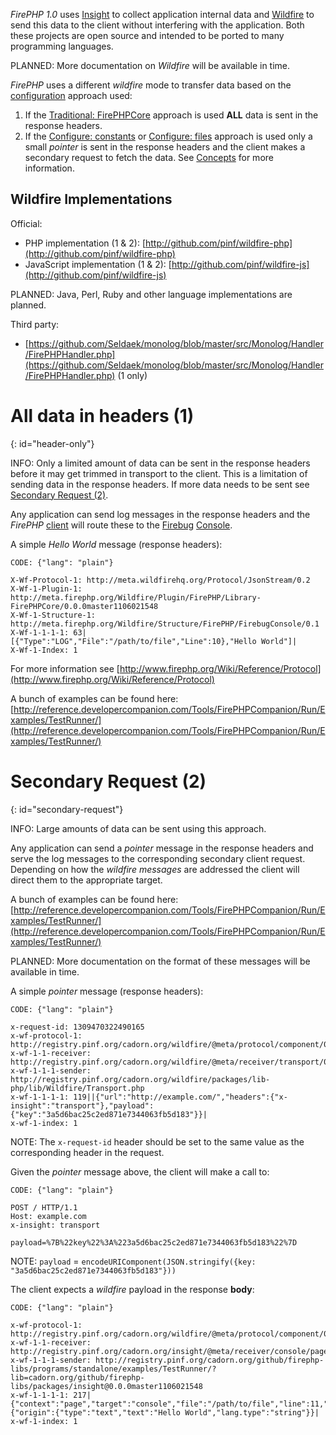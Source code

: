 
*FirePHP 1.0* uses [Insight](Insight) to collect application internal data and 
[Wildfire](http://www.christophdorn.com/Research/#wildfire) to send this data to the client without interfering with the
application. Both these projects are open source and intended to be ported to many programming languages.

PLANNED: More documentation on *Wildfire* will be available in time.

*FirePHP* uses a different *wildfire* mode to transfer data based on the [configuration](Install#configure) approach used:

  1. If the [Traditional: FirePHPCore](Configuration/Traditional) approach is used **ALL** data is sent in the response headers.
  2. If the [Configure: constants](Configuration/Constants) or [Configure: files](Configuration/Files) approach is used only 
     a small *pointer* is sent in the response headers
     and the client makes a secondary request to fetch the data. See [Concepts](Concepts) for more information.

Wildfire Implementations
------------------------

Official:

  * PHP implementation (1 & 2): [http://github.com/pinf/wildfire-php](http://github.com/pinf/wildfire-php)
  * JavaScript implementation (1 & 2): [http://github.com/pinf/wildfire-js](http://github.com/pinf/wildfire-js)

PLANNED: Java, Perl, Ruby and other language implementations are planned.

Third party:

  * [https://github.com/Seldaek/monolog/blob/master/src/Monolog/Handler/FirePHPHandler.php](https://github.com/Seldaek/monolog/blob/master/src/Monolog/Handler/FirePHPHandler.php) (1 only)



All data in headers (1)
=======================
{: id="header-only"}

INFO: Only a limited amount of data can be sent in the response headers before it may get trimmed in transport to the client.
This is a limitation of sending data in the response headers. If more data needs to be sent see [Secondary Request (2)](Protocols#secondary-request).

Any application can send log messages in the response headers and the *FirePHP* [client](Clients) will route these to the 
[Firebug](http://getfirebug.com/) [Console](http://getfirebug.com/commandline).

A simple *Hello World* message (response headers):

    CODE: {"lang": "plain"}

    X-Wf-Protocol-1: http://meta.wildfirehq.org/Protocol/JsonStream/0.2
    X-Wf-1-Plugin-1: http://meta.firephp.org/Wildfire/Plugin/FirePHP/Library-FirePHPCore/0.0.0master1106021548
    X-Wf-1-Structure-1: http://meta.firephp.org/Wildfire/Structure/FirePHP/FirebugConsole/0.1
    X-Wf-1-1-1-1: 63|[{"Type":"LOG","File":"/path/to/file","Line":10},"Hello World"]|
    X-Wf-1-Index: 1

For more information see [http://www.firephp.org/Wiki/Reference/Protocol](http://www.firephp.org/Wiki/Reference/Protocol)

A bunch of examples can be found here: [http://reference.developercompanion.com/Tools/FirePHPCompanion/Run/Examples/TestRunner/](http://reference.developercompanion.com/Tools/FirePHPCompanion/Run/Examples/TestRunner/)


Secondary Request (2)
=====================
{: id="secondary-request"}

INFO: Large amounts of data can be sent using this approach.

Any application can send a *pointer* message in the response headers and serve the log messages to the corresponding
secondary client request. Depending on how the *wildfire messages* are addressed the client will direct them to the
appropriate target.

A bunch of examples can be found here: [http://reference.developercompanion.com/Tools/FirePHPCompanion/Run/Examples/TestRunner/](http://reference.developercompanion.com/Tools/FirePHPCompanion/Run/Examples/TestRunner/)

PLANNED: More documentation on the format of these messages will be available in time.

A simple *pointer* message (response headers):

    CODE: {"lang": "plain"}
    
    x-request-id: 1309470322490165
    x-wf-protocol-1: http://registry.pinf.org/cadorn.org/wildfire/@meta/protocol/component/0.1.0
    x-wf-1-1-receiver: http://registry.pinf.org/cadorn.org/wildfire/@meta/receiver/transport/0
    x-wf-1-1-1-sender: http://registry.pinf.org/cadorn.org/wildfire/packages/lib-php/lib/Wildfire/Transport.php
    x-wf-1-1-1-1: 119||{"url":"http://example.com/","headers":{"x-insight":"transport"},"payload":{"key":"3a5d6bac25c2ed871e7344063fb5d183"}}|
    x-wf-1-index: 1

NOTE: The `x-request-id` header should be set to the same value as the corresponding header in the request.

Given the *pointer* message above, the client will make a call to:

    CODE: {"lang": "plain"}
    
    POST / HTTP/1.1
    Host: example.com
    x-insight: transport
    
    payload=%7B%22key%22%3A%223a5d6bac25c2ed871e7344063fb5d183%22%7D

NOTE: `payload` = `encodeURIComponent(JSON.stringify({key: "3a5d6bac25c2ed871e7344063fb5d183"}))`

The client expects a *wildfire* payload in the response **body**:

    CODE: {"lang": "plain"}
    
    x-wf-protocol-1: http://registry.pinf.org/cadorn.org/wildfire/@meta/protocol/component/0.1.0
    x-wf-1-1-receiver: http://registry.pinf.org/cadorn.org/insight/@meta/receiver/console/page/0
    x-wf-1-1-1-sender: http://registry.pinf.org/cadorn.org/github/firephp-libs/programs/standalone/examples/TestRunner/?lib=cadorn.org/github/firephp-libs/packages/insight@0.0.0master1106021548
    x-wf-1-1-1-1: 217|{"context":"page","target":"console","file":"/path/to/file","line":11,"lang.id":"registry.pinf.org/cadorn.org/github/renderers/packages/php/master"}|{"origin":{"type":"text","text":"Hello World","lang.type":"string"}}|
    x-wf-1-index: 1

